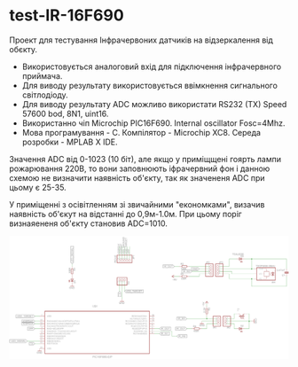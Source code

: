 # test-IR-16F690

Проект для тестування Інфрачервоних датчиків на відзеркалення від обєкту.

- Використовується аналоговий вхід для підключення інфрачервного приймача.
- Для виводу результату використовується ввімкнення сигнального світлодіоду.
- Для виводу результату ADC можливо використати RS232 (TX) Speed 57600 bod, 8N1, uint16.
- Використанно чіп Microchip PIC16F690. Internal oscillator Fosc=4Mhz.
- Мова програмування - C. Компілятор - Microchip XC8. Середа розробки - MPLAB X IDE.
 
Значення ADC від 0-1023 (10 біт), але якщо у приміщщені гоярть лампи рожарювання 220В, то вони заповнюють 
іфрачервний фон і данною схемою не визначити наявність об'єкту, так як значененя ADC при цьому є 25-35.

У приміщенні з осівітленням зі звичайними "економками", визачив наявність об'єкут на відстанні до 0,9м-1.0м. При цьому поріг визнаяененя об'єкту становив ADC=1010.



![Shema](https://github.com/lexxai/test-IR-16F690/blob/TSOP/shema/shema.png "Shema")
